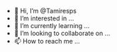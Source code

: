 - 👋 Hi, I’m @Tamiresps
- 👀 I’m interested in ...
- 🌱 I’m currently learning ...
- 💞️ I’m looking to collaborate on ...
- 📫 How to reach me ...

<!---
Tamiresps/Tamiresps is a ✨ special ✨ repository because its `README.md` (this file) appears on your GitHub profile.
You can click the Preview link to take a look at your changes.
--->
